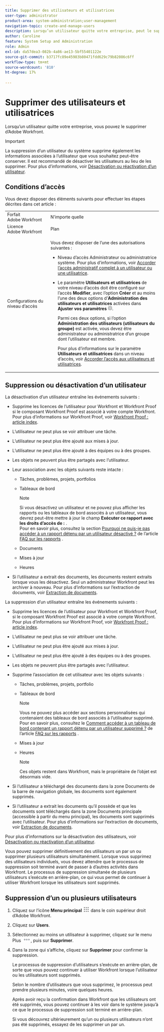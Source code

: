 ```yaml
---
title: Supprimer des utilisateurs et utilisatrices
user-type: administrator
product-area: system-administration;user-management
navigation-topic: create-and-manage-users
description: Lorsqu’un utilisateur quitte votre entreprise, peut le supprimer de Workfront. Nous vous recommandons toutefois de désactiver les utilisateurs au lieu de les supprimer.
author: Caroline
feature: System Setup and Administration
role: Admin
exl-id: da57dea3-082b-4a86-ae13-5bf55401122e
source-git-commit: b3717fc89e45983b80471fdd629c79b82086c6ff
workflow-type: tm+mt
source-wordcount: '810'
ht-degree: 17%

---
```


# Supprimer des utilisateurs et utilisatrices

Lorsqu’un utilisateur quitte votre entreprise, vous pouvez le supprimer d’Adobe Workfront.

>[!IMPORTANT]
>
>La suppression d’un utilisateur du système supprime également les informations associées à l’utilisateur que vous souhaitez peut-être conserver. Il est recommandé de désactiver les utilisateurs au lieu de les supprimer. Pour plus d’informations, voir [Désactivation ou réactivation d’un utilisateur](../../../administration-and-setup/add-users/create-and-manage-users/deactivate-a-user.md).
<!--
>* The procedure described on this page applies only to organizations that have not yet been onboarded to the Admin Console. If your organization has been onboarded to the Adobe Admin Console, you must perform this action through the Adobe Admin Console.
>
>Deleting a user from the [!DNL Adobe Admin Console] deactivates the user in [!DNL Workfront], but does not delete them from [!DNL Workfront].
>
>  For instructions on deleting a user in the Adobe Admin Console, see the section "Permanently delete users" in the article [Manage users individually](https://helpx.adobe.com/enterprise/using/manage-users-individually.html) or contact your Adobe Admin Console Administrator.
>
>  For a list of procedures that differ based on whether your organization has been onboarded to the Adobe Admin Console, see [Platform-based administration differences (Adobe Workfront/Adobe Business Platform)](../../../administration-and-setup/get-started-wf-administration/actions-in-admin-console.md).
>
-->

## Conditions d’accès

Vous devez disposer des éléments suivants pour effectuer les étapes décrites dans cet article :

<table style="table-layout:auto"> 
 <col> 
 <col> 
 <tbody> 
  <tr> 
   <td role="rowheader">Forfait Adobe Workfront</td> 
   <td>N’importe quelle</td> 
  </tr> 
  <tr> 
   <td role="rowheader">Licence Adobe Workfront</td> 
   <td>Plan</td> 
  </tr> 
  <tr> 
   <td role="rowheader">Configurations du niveau d’accès</td> 
   <td> <p>Vous devez disposer de l’une des autorisations suivantes :</p> 
    <ul> 
     <li> <p>Niveau d’accès Administrateur ou administratrice système. Pour plus d’informations, voir <a href="../../../administration-and-setup/add-users/configure-and-grant-access/grant-a-user-full-administrative-access.md" class="MCXref xref">Accorder l’accès administratif complet à un utilisateur ou une utilisatrice</a>. </p> </li> 
     <li> <p>Le paramètre <b>Utilisateurs et utilisatrices</b> de votre niveau d’accès doit être configuré sur l’accès <b>Modifier</b>, avec l’option <b>Créer</b> et au moins l’une des deux options d’<b>Administration des utilisateurs et utilisatrices</b> activées dans <b>Ajuster vos paramètres</b> <img src="assets/gear-icon-in-access-levels.png">. </p> <p>Parmi ces deux options, si l’option <b>Administration des utilisateurs (utilisateurs du groupe)</b> est activée, vous devez être administrateur ou administratrice d’un groupe dont l’utilisateur est membre.</p> <p>Pour plus d’informations sur le paramètre <b>Utilisateurs et utilisatrices</b> dans un niveau d’accès, voir <a href="../../../administration-and-setup/add-users/configure-and-grant-access/grant-access-other-users.md" class="MCXref xref">Accorder l’accès aux utilisateurs et utilisatrices</a>.</p> </li> 
    </ul> </td> 
  </tr> 
 </tbody> 
</table>

## Suppression ou désactivation d’un utilisateur

La désactivation d’un utilisateur entraîne les événements suivants :

* Supprime les licences de l’utilisateur pour Workfront et Workfront Proof si le composant Workfront Proof est associé à votre compte Workfront. Pour plus d’informations sur Workfront Proof, voir [Workfront Proof : article index](../../../workfront-proof/workfront-proof.md).
* L’utilisateur ne peut plus se voir attribuer une tâche.
* L’utilisateur ne peut plus être ajouté aux mises à jour.
* L’utilisateur ne peut plus être ajouté à des équipes ou à des groupes.
* Les objets ne peuvent plus être partagés avec l’utilisateur.
* Leur association avec les objets suivants reste intacte :

   * Tâches, problèmes, projets, portfolios
   * Tableaux de bord

     >[!NOTE]
     >
     >Si vous désactivez un utilisateur et ne pouvez plus afficher les rapports ou les tableaux de bord associés à un utilisateur, vous devrez peut-être mettre à jour le champ **Exécuter ce rapport avec les droits d’accès de :** .\
     >Pour en savoir plus, consultez la section [Pourquoi ne puis-je pas accéder à un rapport détenu par un utilisateur désactivé ?](../../../reports-and-dashboards/reports/tips-tricks-and-troubleshooting/reports-faq.md#why) de l’article [FAQ sur les rapports](../../../reports-and-dashboards/reports/tips-tricks-and-troubleshooting/reports-faq.md) .

   * Documents
   * Mises à jour
   * Heures

* Si l’utilisateur a extrait des documents, les documents restent extraits lorsque vous les désactivez. Seul un administrateur Workfront peut les archiver à nouveau. Pour plus d’informations sur l’extraction de documents, voir [Extraction de documents](../../../documents/managing-documents/check-out-documents.md).

La suppression d’un utilisateur entraîne les événements suivants :

* Supprime les licences de l’utilisateur pour Workfront et Workfront Proof, si le composant Workfront Proof est associé à votre compte Workfront. Pour plus d’informations sur Workfront Proof, voir [Workfront Proof : article index](../../../workfront-proof/workfront-proof.md).
* L’utilisateur ne peut plus se voir attribuer une tâche.
* L’utilisateur ne peut plus être ajouté aux mises à jour.
* L’utilisateur ne peut plus être ajouté à des équipes ou à des groupes.
* Les objets ne peuvent plus être partagés avec l’utilisateur.
* Supprime l’association de cet utilisateur avec les objets suivants :

   * Tâches, problèmes, projets, portfolio
   * Tableaux de bord

     >[!NOTE]
     >
     >Vous ne pouvez plus accéder aux sections personnalisées qui contenaient des tableaux de bord associés à l’utilisateur supprimé.\
     >Pour en savoir plus, consultez le [Comment accéder à un tableau de bord contenant un rapport détenu par un utilisateur supprimé ?](../../../reports-and-dashboards/reports/tips-tricks-and-troubleshooting/reports-faq.md#how) de l’article [FAQ sur les rapports](../../../reports-and-dashboards/reports/tips-tricks-and-troubleshooting/reports-faq.md) .

   * Mises à jour
   * Heures

     >[!NOTE]
     >
     >Ces objets restent dans Workfront, mais le propriétaire de l’objet est désormais vide.

* Si l’utilisateur a téléchargé des documents dans la zone Documents de la barre de navigation globale, les documents sont également supprimés.
* Si l’utilisateur a extrait les documents qu’il possède et que les documents sont téléchargés dans la zone Documents principale (accessible à partir du menu principal), les documents sont supprimés avec l’utilisateur. Pour plus d’informations sur l’extraction de documents, voir [Extraction de documents](../../../documents/managing-documents/check-out-documents.md).

Pour plus d’informations sur la désactivation des utilisateurs, voir [Désactivation ou réactivation d’un utilisateur](../../../administration-and-setup/add-users/create-and-manage-users/deactivate-a-user.md).

Vous pouvez supprimer définitivement des utilisateurs un par un ou supprimer plusieurs utilisateurs simultanément. Lorsque vous supprimez des utilisateurs individuels, vous devez attendre que le processus de suppression soit terminé avant de passer à d’autres activités dans Workfront. Le processus de suppression simultanée de plusieurs utilisateurs s’exécute en arrière-plan, ce qui vous permet de continuer à utiliser Workfront lorsque les utilisateurs sont supprimés.

## Suppression d’un ou plusieurs utilisateurs

1. Cliquez sur l’icône **Menu principal** ![](assets/main-menu-icon.png) dans le coin supérieur droit d’Adobe Workfront.

1. Cliquez sur **Users**.
1. Sélectionnez au moins un utilisateur à supprimer, cliquez sur le menu Plus ![](assets/more-icon.png), puis sur **Supprimer**.
1. Dans la zone qui s’affiche, cliquez sur **Supprimer** pour confirmer la suppression.

   Le processus de suppression d’utilisateurs s’exécute en arrière-plan, de sorte que vous pouvez continuer à utiliser Workfront lorsque l’utilisateur ou les utilisateurs sont supprimés.

   Selon le nombre d’utilisateurs que vous supprimez, le processus peut prendre plusieurs minutes, voire quelques heures.

   Après avoir reçu la confirmation dans Workfront que les utilisateurs ont été supprimés, vous pouvez continuer à les voir dans le système jusqu’à ce que le processus de suppression soit terminé en arrière-plan.

   Si vous découvrez ultérieurement qu’un ou plusieurs utilisateurs n’ont pas été supprimés, essayez de les supprimer un par un.

